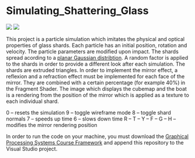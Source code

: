 # Simulating_Shattering_Glass

<img src="/back_mirror.gif?raw=true">

<img src="/front_mirror.gif?raw=true">

This project is a particle simulation which imitates the physical and optical properties of glass shards. Each particle has an initial position, rotation and velocity. The particle parameters are modified upon impact. The shards spread acording to a [planar Gaussian distribtion](https://homepages.inf.ed.ac.uk/rbf/HIPR2/gsmooth.htm). A random factor is applied to the shards in order to provide a different look after each simulation. The shards are extruded triangles. In order to implement the mirror effect, a reflexion and a refraction effect must be implemented for each face of the mirror. They are combined with a certain percentage (for example 40%) in the Fragment Shader. The image which displays the cubemap and the boat is a rendering from the position of the mirror which is applied as a texture to each individual shard.

0 – resets the simulation
9 – toggle wireframe mode
8 – toggle shard normals
7 – speeds up time
6 – slows down time
R – T – Y – F – G – H – modifies the mirror rendering position

In order to run the code on your machine, you must download the [Graphical Processing Systems Course Framework](https://github.com/UPB-Graphics/SPG-Framework) and append this repository to the Visual Studio project.

